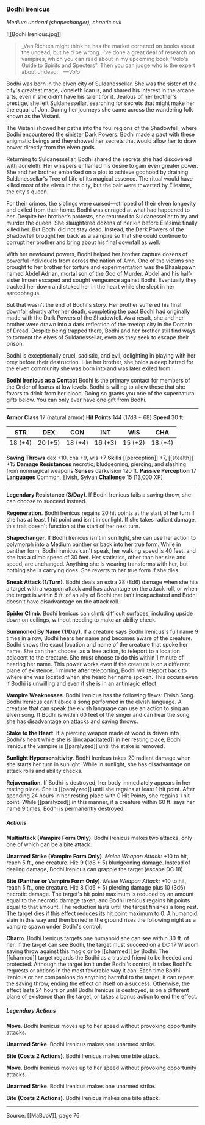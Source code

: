 ### Bodhi Irenicus
_Medium undead (shapechanger), chaotic evil_

![[Bodhi Irenicus.jpg]]

> _Van Richten might think he has the market cornered on books about the undead, but he'd be wrong. I've done a great deal of research on vampires, which you can read about in my upcoming book "Volo's Guide to Spirits and Specters". Then you can judge who is the expert about undead.
_
> _—Volo_

Bodhi was born in the elven city of Suldanessellar. She was the sister of the city's greatest mage, Joneleth Icarus, and shared his interest in the arcane arts, even if she didn't have his talent for it. Jealous of her brother's prestige, she left Suldanessellar, searching for secrets that might make her the equal of Jon. During her journeys she came across the wandering folk known as the Vistani.

The Vistani showed her paths into the foul regions of the Shadowfell, where Bodhi encountered the sinister Dark Powers. Bodhi made a pact with these enigmatic beings and they showed her secrets that would allow her to draw power directly from the elven gods.

Returning to Suldanessellar, Bodhi shared the secrets she had discovered with Joneleth. Her whispers enflamed his desire to gain even greater power. She and her brother embarked on a plot to achieve godhood by draining Suldanessellar's Tree of Life of its magical essence. The ritual would have killed most of the elves in the city, but the pair were thwarted by Ellesime, the city's queen.

For their crimes, the siblings were cursed—stripped of their elven longevity and exiled from their home. Bodhi was enraged at what had happened to her. Despite her brother's protests, she returned to Suldanessellar to try and murder the queen. She slaughtered dozens of her kin before Ellesime finally killed her. But Bodhi did not stay dead. Instead, the Dark Powers of the Shadowfell brought her back as a vampire so that she could continue to corrupt her brother and bring about his final downfall as well.

With her newfound powers, Bodhi helped her brother capture dozens of powerful individuals from across the nation of Amn. One of the victims she brought to her brother for torture and experimentation was the Bhaalspawn named Abdel Adrian, mortal son of the God of Murder. Abdel and his half-sister Imoen escaped and sought vengeance against Bodhi. Eventually they tracked her down and staked her in the heart while she slept in her sarcophagus.

But that wasn't the end of Bodhi's story. Her brother suffered his final downfall shortly after her death, completing the pact Bodhi had originally made with the Dark Powers of the Shadowfell. As a result, she and her brother were drawn into a dark reflection of the treetop city in the Domain of Dread. Despite being trapped there, Bodhi and her brother still find ways to torment the elves of Suldanessellar, even as they seek to escape their prison.

Bodhi is exceptionally cruel, sadistic, and evil, delighting in playing with her prey before their destruction. Like her brother, she holds a deep hatred for the elven community she was born into and was later exiled from.

**Bodhi Irenicus as a Contact** Bodhi is the primary contact for members of the Order of Icarus at low levels. Bodhi is willing to allow those that she favors to drink from her blood. Doing so grants you one of the supernatural gifts below. You can only ever have one gift from Bodhi.






---

**Armor Class** 17 (natural armor)
**Hit Points** 144 (17d8 + 68)
**Speed** 30 ft.

| STR     | DEX     | CON     | INT     | WIS     | CHA     |
|---------|---------|---------|---------|---------|---------|
| 18 (+4) | 20 (+5) | 18 (+4) | 16 (+3) | 15 (+2) | 18 (+4) |

**Saving Throws** dex +10, cha +9, wis +7
**Skills** [[perception]] +7, [[stealth]] +15
**Damage Resistances** necrotic; bludgeoning, piercing, and slashing from nonmagical weapons
**Senses** darkvision 120 ft.
**Passive Perception** 17
**Languages** Common, Elvish, Sylvan
**Challenge** 15 (13,000 XP)

---

**Legendary Resistance (3/Day)**. If Bodhi Irenicus fails a saving throw, she can choose to succeed instead.

**Regeneration**. Bodhi Irenicus regains 20 hit points at the start of her turn if she has at least 1 hit point and isn't in sunlight. If she takes radiant damage, this trait doesn't function at the start of her next turn.

**Shapechanger**. If Bodhi Irenicus isn't in sun light, she can use her action to polymorph into a Medium panther or back into her true form. While in panther form, Bodhi Irenicus can't speak, her walking speed is 40 feet, and she has a climb speed of 30 feet. Her statistics, other than her size and speed, are unchanged. Anything she is wearing transforms with her, but nothing she is carrying does. She reverts to her true form if she dies.

**Sneak Attack (1/Turn)**. Bodhi deals an extra 28 (8d6) damage when she hits a target with a weapon attack and has advantage on the attack roll, or when the target is within 5 ft. of an ally of Bodhi that isn't incapacitated and Bodhi doesn't have disadvantage on the attack roll.

**Spider Climb**. Bodhi Irenicus can climb difficult surfaces, including upside down on ceilings, without needing to make an ability check.

**Summoned By Name (1/Day)**. If a creature says Bodhi Irenicus's full name 9 times in a row, Bodhi hears her name and becomes aware of the creature. Bodhi knows the exact location and name of the creature that spoke her name. She can then choose, as a free action, to teleport to a location adjacent to the creature. She must choose to do this within 1 minute of hearing her name. This power works even if the creature is on a different plane of existence. 1 minute after teleporting, Bodhi will teleport back to where she was located when she heard her name spoken. This occurs even if Bodhi is unwilling and even if she is in an antimagic effect.

**Vampire Weaknesses**. Bodhi Irenicus has the following flaws: Elvish Song. Bodhi Irenicus can't abide a song performed in the elvish language. A creature that can speak the elvish language can use an action to sing an elven song. If Bodhi is within 60 feet of the singer and can hear the song, she has disadvantage on attacks and saving throws.

**Stake to the Heart**. If a piercing weapon made of wood is driven into Bodhi's heart while she is [[incapacitated]] in her resting place, Bodhi Irenicus the vampire is [[paralyzed]] until the stake is removed.

**Sunlight Hypersensitivity**. Bodhi Irenicus takes 20 radiant damage when she starts her turn in sunlight. While in sunlight, she has disadvantage on attack rolls and ability checks.

**Rejuvenation**. If Bodhi is destroyed, her body immediately appears in her resting place. She is [[paralyzed]] until she regains at least 1 hit point. After spending 24 hours in her resting place with 0 Hit Points, she regains 1 hit point. While [[paralyzed]] in this manner, if a creature within 60 ft. says her name 9 times, Bodhi is permanently destroyed.

##### Actions
**Multiattack (Vampire Form Only)**. Bodhi Irenicus makes two attacks, only one of which can be a bite attack.

**Unarmed Strike (Vampire Form Only)**. _Melee Weapon Attack:_ +10 to hit, reach 5 ft., one creature. Hit: 9 (1d8 + 5) bludgeoning damage. Instead of dealing damage, Bodhi Irenicus can grapple the target (escape DC 18).

**Bite (Panther or Vampire Form Only)**. _Melee Weapon Attack:_ +10 to hit, reach 5 ft., one creature. Hit: 8 (1d6 + 5) piercing damage plus 10 (3d6) necrotic damage. The target's hit point maximum is reduced by an amount equal to the necrotic damage taken, and Bodhi Irenicus regains hit points equal to that amount. The reduction lasts until the target finishes a long rest. The target dies if this effect reduces its hit point maximum to 0. A humanoid slain in this way and then buried in the ground rises the following night as a vampire spawn under Bodhi's control.

**Charm**. Bodhi Irenicus targets one humanoid she can see within 30 ft. of her. If the target can see Bodhi, the target must succeed on a DC 17 Wisdom saving throw against this magic or be [[charmed]] by Bodhi. The [[charmed]] target regards the Bodhi as a trusted friend to be heeded and protected. Although the target isn't under Bodhi's control, it takes Bodhi's requests or actions in the most favorable way it can. Each time Bodhi Irenicus or her companions do anything harmful to the target, it can repeat the saving throw, ending the effect on itself on a success. Otherwise, the effect lasts 24 hours or until Bodhi Irenicus is destroyed, is on a different plane of existence than the target, or takes a bonus action to end the effect.

##### Legendary Actions
**Move**. Bodhi Irenicus moves up to her speed without provoking opportunity attacks.

**Unarmed Strike**. Bodhi Irenicus makes one unarmed strike.

**Bite (Costs 2 Actions)**. Bodhi Irenicus makes one bite attack.

**Move**. Bodhi Irenicus moves up to her speed without provoking opportunity attacks.

**Unarmed Strike**. Bodhi Irenicus makes one unarmed strike.

**Bite (Costs 2 Actions)**. Bodhi Irenicus makes one bite attack.


---

Source: [[MaBJoV]], page 76